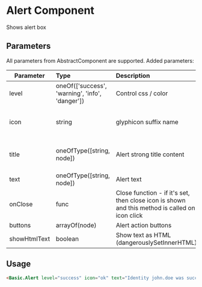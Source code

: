 # Alert Component

Shows alert box

## Parameters

All parameters from AbstractComponent are supported. Added parameters:

| Parameter | Type | Description | Default  |
| --- | :--- | :--- | :--- |
| level | oneOf(['success', 'warning', 'info', 'danger'])  |  Control css / color  |   'info' |
| icon  | string   | glyphicon suffix name | if empty, then isn't rendered |
| title  | oneOfType([string, node])  | Alert strong title content | if empty, then isn't rendered |
| text  | oneOfType([string, node])   | Alert text | |
| onClose  | func   | Close function - if it's set, then close icon is shown and this method is called on icon click | | 
| buttons | arrayOf(node) | Alert action buttons | [] |
| showHtmlText | boolean | Show text as HTML (dangerouslySetInnerHTML) | false |

## Usage

```html
<Basic.Alert level="success" icon="ok" text="Identity john.doe was successfully saved." onClose={() => { alert('closed'); }}/>
```
